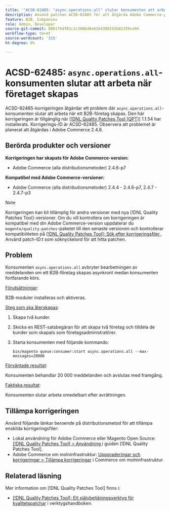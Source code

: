```yaml
---
title: '"ACSD-62485: "async.operations.all" slutar konsumenten att arbeta när företaget skapas"'
description: Använd patchen ACSD-62485 för att åtgärda Adobe Commerce-problemet där konsumenterna "async.operations.all" slutar att arbeta när ett B2B-företag skapas.
feature: B2B, Companies
role: Admin, Developer
source-git-commit: 8061f6df01c3c308b46e6164300192b01359ce94
workflow-type: tm+mt
source-wordcount: '315'
ht-degree: 0%

---
```


# ACSD-62485: `async.operations.all`-konsumenten slutar att arbeta när företaget skapas

ACSD-62485-korrigeringen åtgärdar ett problem där `async.operations.all`-konsumenten slutar att arbeta när ett B2B-företag skapas. Den här korrigeringen är tillgänglig när [[!DNL Quality Patches Tool (QPT)]](/help/tools/quality-patches-tool/quality-patches-tool-to-self-serve-quality-patches.md) 1.1.54 har installerats. Korrigerings-ID är ACSD-62485. Observera att problemet är planerat att åtgärdas i Adobe Commerce 2.4.8.

## Berörda produkter och versioner

**Korrigeringen har skapats för Adobe Commerce-version:**

* Adobe Commerce (alla distributionsmetoder) 2.4.6-p7

**Kompatibel med Adobe Commerce-versioner:**

* Adobe Commerce (alla distributionsmetoder) 2.4.4 - 2.4.6-p7, 2.4.7 - 2.4.7-p3

>[!NOTE]
>
>Korrigeringen kan bli tillämplig för andra versioner med nya [!DNL Quality Patches Tool]-versioner. Om du vill kontrollera om korrigeringen är kompatibel med din Adobe Commerce-version uppdaterar du `magento/quality-patches`-paketet till den senaste versionen och kontrollerar kompatibiliteten på [[!DNL Quality Patches Tool]: Sök efter korrigeringsfiler ](https://experienceleague.adobe.com/tools/commerce-quality-patches/index.html?lang=sv-SE). Använd patch-ID:t som söknyckelord för att hitta patchen.

## Problem

Konsumenten `async.operations.all` avbryter bearbetningen av meddelanden om ett B2B-företag skapas asynkront medan konsumenten fortfarande körs.

<u>Förutsättningar</u>:

B2B-moduler installeras och aktiveras.

<u>Steg som ska återskapas</u>:

1. Skapa två kunder.
1. Skicka en REST-satsbegäran för att skapa två företag och tilldela de kunder som skapats som företagsadministratörer.
1. Starta konsumenten med följande kommando:

   ``` bin/magento queue:consumer:start async.operations.all --max-messages=20000 ```

<u>Förväntade resultat</u>:

Konsumenten behandlar 20 000 meddelanden och avslutas med framgång.

<u>Faktiska resultat</u>:

Konsumenten slutar arbeta omedelbart efter avrättningen.

## Tillämpa korrigeringen

Använd följande länkar beroende på distributionsmetod för att tillämpa enskilda korrigeringsfiler:

* Lokal användning för Adobe Commerce eller Magento Open Source: [[!DNL Quality Patches Tool] > Användning ](/help/tools/quality-patches-tool/usage.md) i guiden [!DNL Quality Patches Tool].
* Adobe Commerce om molninfrastruktur: [Uppgraderingar och korrigeringar > Tillämpa korrigeringar](https://experienceleague.adobe.com/docs/commerce-cloud-service/user-guide/develop/upgrade/apply-patches.html?lang=sv-SE) i Commerce om molninfrastruktur.

## Relaterad läsning

Mer information om [!DNL Quality Patches Tool] finns i:

* [[!DNL Quality Patches Tool]: Ett självbetjäningsverktyg för kvalitetspatchar](/help/tools/quality-patches-tool/quality-patches-tool-to-self-serve-quality-patches.md) i verktygshandboken.
